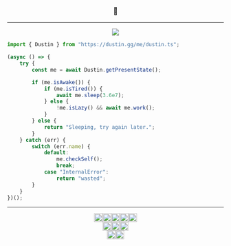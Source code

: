 ### <p align="center">👋</p>

<hr>

<p align="center">
<img src="https://gpvc.arturio.dev/dustinsbustin"/>
</p>

```javascript
import { Dustin } from "https://dustin.gg/me/dustin.ts";

(async () => {
    try {
        const me = await Dustin.getPresentState();

        if (me.isAwake()) {
            if (me.isTired()) {
                await me.sleep(3.6e7);
            } else {
                !me.isLazy() && await me.work();
            }
        } else {
            return "Sleeping, try again later.";
        }
    } catch (err) {
        switch (err.name) {
            default:
                me.checkSelf();
                break;
            case "InternalError":
                return "wasted";
        }
    }
})();
```

<hr>
<p align="center">
<!--<img src="https://gpvc.arturio.dev/dustinsbustin"/>
<br/>-->
<img style="height: 20px" alt="JavaScript" src="https://img.shields.io/badge/javascript%20-%23323330.svg?&style=for-the-badge&logo=javascript&logoColor=%23F7DF1E"/><img style="height: 20px" alt="HTML5" src="https://img.shields.io/badge/html5%20-%23E34F26.svg?&style=for-the-badge&logo=html5&logoColor=white"/><img style="height: 20px" alt="CSS3" src="https://img.shields.io/badge/css3%20-%231572B6.svg?&style=for-the-badge&logo=css3&logoColor=white"/><img style="height: 20px" alt="NodeJS" src="https://img.shields.io/badge/node.js%20-%2343853D.svg?&style=for-the-badge&logo=node.js&logoColor=white"/><img style="height: 20px" alt="MySQL" src="https://img.shields.io/badge/mysql-%2300f.svg?&style=for-the-badge&logo=mysql&logoColor=white"/>
<br/>
<img style="height: 20px" alt="Visual Studio Code" src="https://img.shields.io/badge/Visual%20Studio%20Code-0078d7.svg?&style=for-the-badge&logo=visual-studio-code&logoColor=white"/><img style="height: 20px" alt="Figma" src="https://img.shields.io/badge/figma%20-%23F24E1E.svg?&style=for-the-badge&logo=figma&logoColor=white"/><img style="height: 20px" alt="Bitcoin" src="https://img.shields.io/badge/Bitcoin-000000?style=for-the-badge&logo=bitcoin&logoColor=white" />
<br/>
<img style="height: 20px" alt="Ubuntu" src="https://img.shields.io/badge/Ubuntu-E95420?style=for-the-badge&logo=ubuntu&logoColor=white" /><img style="height: 20px" alt="Windows 10" src="https://img.shields.io/badge/Windows-0078D6?style=for-the-badge&logo=windows&logoColor=white" />
</p>
